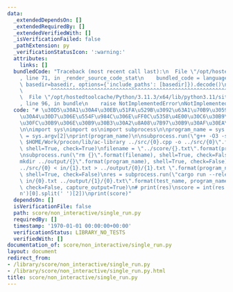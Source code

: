 ```yaml
---
data:
  _extendedDependsOn: []
  _extendedRequiredBy: []
  _extendedVerifiedWith: []
  _isVerificationFailed: false
  _pathExtension: py
  _verificationStatusIcon: ':warning:'
  attributes:
    links: []
  bundledCode: "Traceback (most recent call last):\n  File \"/opt/hostedtoolcache/Python/3.11.3/x64/lib/python3.11/site-packages/onlinejudge_verify/documentation/build.py\"\
    , line 71, in _render_source_code_stat\n    bundled_code = language.bundle(stat.path,\
    \ basedir=basedir, options={'include_paths': [basedir]}).decode()\n          \
    \         ^^^^^^^^^^^^^^^^^^^^^^^^^^^^^^^^^^^^^^^^^^^^^^^^^^^^^^^^^^^^^^^^^^^^^^^^^^^^^^^^^\n\
    \  File \"/opt/hostedtoolcache/Python/3.11.3/x64/lib/python3.11/site-packages/onlinejudge_verify/languages/python.py\"\
    , line 96, in bundle\n    raise NotImplementedError\nNotImplementedError\n"
  code: "# \u30D5\u30A1\u30A4\u30EB\u51FA\u529B\u3092\u63A1\u70B9\u3059\u308B\u30BF\
    \u30A4\u30D7\u306E\u554F\u984C\u306E\uFF0C\u5358\u4E00\u30C6\u30B9\u30C8\u30B1\
    \u30FC\u30B9\u306E\u30B9\u30B3\u30A2\u8A08\u7B97\u30B9\u30AF\u30EA\u30D7\u30C8\
    \n\nimport sys\nimport os\nimport subprocess\n\nprogram_name = sys.argv[1]\ntest_name\
    \ = sys.argv[2]\nprint(program_name)\n\nsubprocess.run(\"g++ -O3 -std=c++17  -I\
    \ $HOME/Work/procon/lib/ac-library ../src/{0}.cpp -o ../src/{0}\".format(program_name),\
    \ shell=True, check=True)\nfilename = \"../score/{}.txt\".format(program_name)\n\
    \nsubprocess.run(\"rm {}\".format(filename), shell=True, check=False)\nsubprocess.run(\"\
    mkdir ../output/{}\".format(program_name), shell=True, check=False)\n\nsubprocess.run(\"\
    ../src/{0} < in/{1}.txt > ../output/{0}/{1}.txt \".format(program_name, test_name),\
    \ shell=True, check=False)\nres = subprocess.run(\"cargo run --release --bin vis\
    \ in/{0}.txt ../output/{1}/{0}.txt\".format(test_name, program_name), shell=True,\
    \ check=False, capture_output=True)\n# print(res)\nscore = int(res.stdout.decode().split('\\\
    n')[0].split(' ')[2])\nprint(score)"
  dependsOn: []
  isVerificationFile: false
  path: score/non_interactive/single_run.py
  requiredBy: []
  timestamp: '1970-01-01 00:00:00+00:00'
  verificationStatus: LIBRARY_NO_TESTS
  verifiedWith: []
documentation_of: score/non_interactive/single_run.py
layout: document
redirect_from:
- /library/score/non_interactive/single_run.py
- /library/score/non_interactive/single_run.py.html
title: score/non_interactive/single_run.py
---
```

